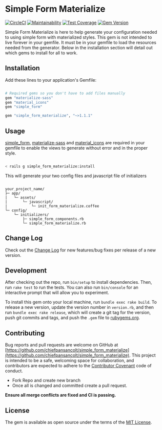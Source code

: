 # Simple Form Materialize

[![CircleCI](https://circleci.com/gh/chiefpansancolt/simple_form_materialize.svg?style=svg)](https://circleci.com/gh/chiefpansancolt/simple_form_materialize)
[![Maintainability](https://api.codeclimate.com/v1/badges/2cc5ded694e91439568a/maintainability)](https://codeclimate.com/github/chiefpansancolt/simple_form_materialize/maintainability)
[![Test Coverage](https://api.codeclimate.com/v1/badges/2cc5ded694e91439568a/test_coverage)](https://codeclimate.com/github/chiefpansancolt/simple_form_materialize/test_coverage)
[![Gem Version](https://badge.fury.io/rb/simple_form_materialize.svg)](https://badge.fury.io/rb/simple_form_materialize)

Simple Form Materialize is here to help generate your configuration needed to using simple form with materialized styles.
This gem is not intended to live forever in your gemfile. It must be in your gemfile to load the resources needed from the generator.
Below in the installation section will detail out which gems to install for all to work.

## Installation

Add these lines to your application's Gemfile:

```ruby

# Required gems so you don't have to add files manually
gem "materialize-sass"
gem "material_icons"
gem "simple_form"

gem "simple_form_materialize", "~>1.1.1"
```

## Usage

[simple_form](https://github.com/plataformatec/simple_form), [materialize-sass](https://github.com/mkhairi/materialize-sass) and [material_icons](https://github.com/Angelmmiguel/material_icons) are required in your gemfile to enable the views to generate without error and in the proper style.

```bash

< rails g simple_form_materialize:install
```

This will generate your two config files and javascript file of initializers

```

your_project_name/
├─ app/
|   └─ assets/
|       └─ javascript/
|           └─ init_form_materialize.coffee
└─ config/
    └─ initializers/
        ├─ simple_form_components.rb
        └─ simple_form_materialize.rb

```

## Change Log

Check out the [Change Log](https://github.com/chiefpansancolt/simple_form_materialize/blob/master/CHANGELOG.md) for new features/bug fixes per release of a new version.

## Development

After checking out the repo, run `bin/setup` to install dependencies. Then, run `rake test` to run the tests. You can also run `bin/console` for an interactive prompt that will allow you to experiment.

To install this gem onto your local machine, run `bundle exec rake build`. To release a new version, update the version number in `version.rb`, and then run `bundle exec rake release`, which will create a git tag for the version, push git commits and tags, and push the `.gem` file to [rubygems.org](https://rubygems.org).

## Contributing

Bug reports and pull requests are welcome on GitHub at [https://github.com/chiefpansancolt/simple_form_materialize](https://github.com/chiefpansancolt/simple_form_materialize). This project is intended to be a safe, welcoming space for collaboration, and contributors are expected to adhere to the [Contributor Covenant](http://contributor-covenant.org) code of conduct.

- Fork Repo and create new branch
- Once all is changed and committed create a pull request.

**Ensure all merge conflicts are fixed and CI is passing.**

## License

The gem is available as open source under the terms of the [MIT License](http://opensource.org/licenses/MIT).
